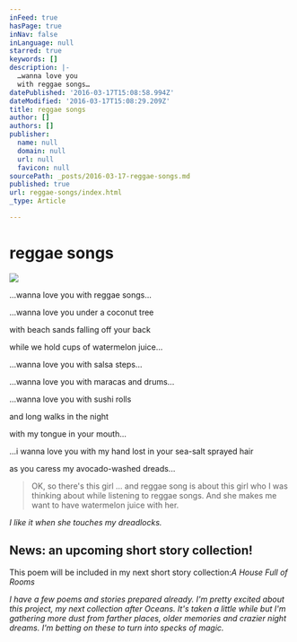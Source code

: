 ```yaml
---
inFeed: true
hasPage: true
inNav: false
inLanguage: null
starred: true
keywords: []
description: |-
  …wanna love you
  with reggae songs…
datePublished: '2016-03-17T15:08:58.994Z'
dateModified: '2016-03-17T15:08:29.209Z'
title: reggae songs
author: []
authors: []
publisher:
  name: null
  domain: null
  url: null
  favicon: null
sourcePath: _posts/2016-03-17-reggae-songs.md
published: true
url: reggae-songs/index.html
_type: Article

---
```

# reggae songs
![](https://the-grid-user-content.s3-us-west-2.amazonaws.com/8eb4120a-59ae-48a1-a8af-e714c6dd307f.jpg)

...wanna love you
with reggae songs...

...wanna love
you under a coconut tree

with beach
sands falling off your back

while we
hold cups of watermelon juice...

...wanna love
you with salsa steps...

...wanna love
you with maracas and drums...

...wanna love
you with sushi rolls

and long
walks in the night

with my
tongue in your mouth...

...i wanna
love you with my hand lost in your sea-salt sprayed hair

as you
caress my avocado-washed dreads...

> OK, so there's this girl ... and reggae song is about this girl who I was thinking about while listening to reggae songs. And she makes me want to have watermelon juice with her. 

_I like it when she touches my dreadlocks._

## 

## News: an upcoming short story collection!

This poem will be included in my next short story collection:_A House Full of Rooms_

_I have a few poems and stories prepared already. I'm pretty excited about this project, my next collection after Oceans. It's taken a little while but I'm gathering more dust from farther places, older memories and crazier night dreams. I'm betting on these to turn into specks of magic._